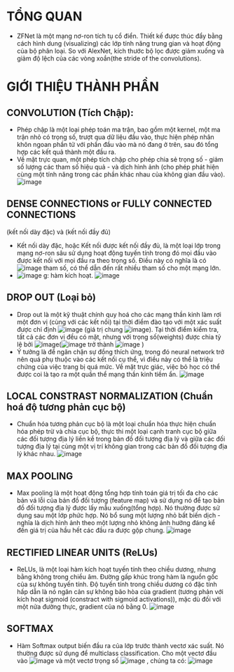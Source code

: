 # **TỔNG QUAN**
  - ZFNet là một mạng nơ-ron tích tụ cổ điển. Thiết kế được thúc đẩy bằng cách hình dung (visualizing) các lớp tính năng trung gian và hoạt động của bộ phân loại. So với AlexNet, kích thước bộ lọc được giảm xuống và giảm độ lệch của các vòng xoắn(the stride of the convolutions).

# **GIỚI THIỆU THÀNH PHẦN**

## CONVOLUTION (Tích Chập):
  - Phép chập là một loại phép toán ma trận, bao gồm một kernel, một ma trận nhỏ có trọng số, trượt qua dữ liệu đầu vào, thực hiện phép nhân khôn ngoan phần tử với phần đầu vào mà nó đang ở trên, sau đó tổng hợp các kết quả thành một đầu ra.
  - Về mặt trực quan, một phép tích chập cho phép chia sẻ trọng số - giảm số lượng các tham số hiệu quả - và dịch hình ảnh (cho phép phát hiện cùng một tính năng trong các phần khác nhau của không gian đầu vào).
![image](https://user-images.githubusercontent.com/80802875/115276017-baf39e80-a16c-11eb-8c6e-3ea8792c6595.png)

## DENSE CONNECTIONS or FULLY CONNECTED CONNECTIONS
   (kết nối dày đặc) và (kết nối đầy đủ)
   - Kết nối dày đặc, hoặc Kết nối được kết nối đầy đủ, là một loại lớp trong mạng nơ-ron sâu sử dụng hoạt động tuyến tính trong đó mọi đầu vào được kết nối với mọi đầu ra theo trọng số. Điều này có nghĩa là có ![image](https://user-images.githubusercontent.com/80802875/115280503-3441c000-a172-11eb-8427-6bb88e343a2b.png) tham số, có thể dẫn đến rất nhiều tham số cho một mạng lớn.
   - ![image](https://user-images.githubusercontent.com/80802875/115280654-5b988d00-a172-11eb-8a53-3d906b5b79b7.png)
   g: hàm kích hoạt.
![image](https://user-images.githubusercontent.com/80802875/115280815-8be02b80-a172-11eb-8f20-51f146c5eb34.png)

## DROP OUT (Loại bỏ)
   - Drop out là một kỹ thuật chính quy hoá cho các mạng thần kinh làm rơi một đơn vị (cùng với các kết nối) tại thời điểm đào tạo với một xác suất được chỉ định ![image](https://user-images.githubusercontent.com/80802875/115281219-f5603a00-a172-11eb-8cbf-cda6dc8c0b15.png) (giá trị chung ![image](https://user-images.githubusercontent.com/80802875/115281348-19bc1680-a173-11eb-8e61-240ae5760f6a.png)). Tại thời điểm kiểm tra, tất cả các đơn vị đều có mặt, nhưng với trọng số(weights) được chia tỷ lệ bởi ![image](https://user-images.githubusercontent.com/80802875/115281519-4bcd7880-a173-11eb-855f-7f9562d6d632.png)(![image](https://user-images.githubusercontent.com/80802875/115281586-6142a280-a173-11eb-828b-df8384835143.png) trở thành ![image](https://user-images.githubusercontent.com/80802875/115281650-6ef82800-a173-11eb-9689-77313194e537.png) )
   - Ý tưởng là để ngăn chặn sự đồng thích ứng, trong đó neural network trở nên quá phụ thuộc vào các kết nối cụ thể, vì điều này có thể là triệu chứng của việc trang bị quá mức. Về mặt trực giác, việc bỏ học có thể được coi là tạo ra một quần thể mạng thần kinh tiềm ẩn.
![image](https://user-images.githubusercontent.com/80802875/115282047-eaf27000-a173-11eb-9beb-0f163080102e.png)

## LOCAL CONSTRAST NORMALIZATION (Chuẩn hoá độ tương phản cục bộ)
   - Chuẩn hóa tương phản cục bộ là một loại chuẩn hóa thực hiện chuẩn hóa phép trừ và chia cục bộ, thực thi một loại cạnh tranh cục bộ giữa các đối tượng địa lý liền kề trong bản đồ đối tượng địa lý và giữa các đối tượng địa lý tại cùng một vị trí không gian trong các bản đồ đối tượng địa lý khác nhau.
![image](https://user-images.githubusercontent.com/80802875/115282550-884da400-a174-11eb-83f4-457e704c422f.png)

## MAX POOLING
   - Max pooling là một hoạt động tổng hợp tính toán giá trị tối đa cho các bản vá lỗi của bản đồ đối tượng (feature map) và sử dụng nó để tạo bản đồ đối tượng địa lý được lấy mẫu xuống(tổng hợp). Nó thường được sử dụng sau một lớp phức hợp. Nó bổ sung một lượng nhỏ bất biến dịch - nghĩa là dịch hình ảnh theo một lượng nhỏ không ảnh hưởng đáng kể đến giá trị của hầu hết các đầu ra được gộp chung.
![image](https://user-images.githubusercontent.com/80802875/115283418-86d0ab80-a175-11eb-8c01-a29ecd80d16b.png)

## RECTIFIED LINEAR UNITS (ReLUs)
   - ReLUs, là một loại hàm kích hoạt tuyến tính theo chiều dương, nhưng bằng không trong chiều âm. Đường gấp khúc trong hàm là nguồn gốc của sự không tuyến tính. Độ tuyến tính trong chiều dương có đặc tính hấp dẫn là nó ngăn cản sự không bão hòa của gradient (tương phản với kích hoạt sigmoid (constract with sigmoid activations)), mặc dù đối với một nửa đường thực, gradient của nó bằng 0.
![image](https://user-images.githubusercontent.com/80802875/115283683-e4fd8e80-a175-11eb-81f9-c75582135ae7.png)

## SOFTMAX 
   -  Hàm Softmax output biến đầu ra của lớp trước thành vectơ xác suất. Nó thường được sử dụng để multiclass classification. Cho một vectơ đầu vào ![image](https://user-images.githubusercontent.com/80802875/115283982-4cb3d980-a176-11eb-9d64-2e25e264e1a3.png)
 và một vectơ trọng số ![image](https://user-images.githubusercontent.com/80802875/115284011-54737e00-a176-11eb-882f-c4f90bd9bb35.png)
, chúng ta có:
![image](https://user-images.githubusercontent.com/80802875/115284046-5dfce600-a176-11eb-9030-2d74584b6a39.png)
